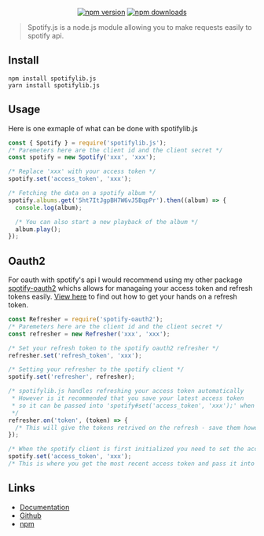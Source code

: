 <div align="center">
  <p>
    <a href="https://www.npmjs.com/package/spotifylib.js"><img src="https://img.shields.io/npm/v/spotifylib.js.svg?maxAge=3600" alt="npm version" /></a>
    <a href="https://www.npmjs.com/package/spotifylib.js"><img src="https://img.shields.io/npm/dt/spotifylib.js.svg?maxAge=3600" alt="npm downloads" /></a>
  </p>
</div>

> Spotify.js is a node.js module allowing you to make requests easily to spotify api.

## Install

```
npm install spotifylib.js
yarn install spotifylib.js
```

## Usage

Here is one exmaple of what can be done with spotifylib.js

```js
const { Spotify } = require('spotifylib.js');
/* Paremeters here are the client id and the client secret */
const spotify = new Spotify('xxx', 'xxx');

/* Replace 'xxx' with your access token */
spotify.set('access_token', 'xxx');

/* Fetching the data on a spotify album */
spotify.albums.get('5ht7ItJgpBH7W6vJ5BqpPr').then((album) => {
  console.log(album);

  /* You can also start a new playback of the album */
  album.play();
});
```

## Oauth2

For oauth with spotify's api I would recommend using my other package [spotify-oauth2](https://www.npmjs.com/package/spotify-oauth2) whichs allows for managaing your access token and refresh tokens easily.
[View here](https://developer.spotify.com/documentation/general/guides/authorization/code-flow/) to find out how to get your hands on a refresh token.

```js
const Refresher = require('spotify-oauth2');
/* Paremeters here are the client id and the client secret */
const refresher = new Refresher('xxx', 'xxx');

/* Set your refresh token to the spotify oauth2 refresher */
refresher.set('refresh_token', 'xxx');

/* Setting your refresher to the spotify client */
spotify.set('refresher', refresher);

/* spotifylib.js handles refreshing your access token automatically
 * However is it recommended that you save your latest access token
 * so it can be passed into 'spotify#set('access_token', 'xxx');' when it's initialized
 */
refresher.on('token', (token) => {
  /* This will give the tokens retrived on the refresh - save them however you wish */
});

/* When the spotify client is first initialized you need to set the access_token */
spotify.set('access_token', 'xxx');
/* This is where you get the most recent access token and pass it into the set method */
```

## Links

- [Documentation](https://spotify-js.github.io/#/)
- [Github](https://github.com/spotify-js)
- [npm](https://www.npmjs.com/package/spotifylib.js)
